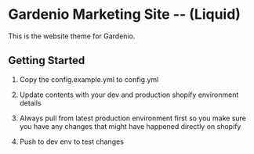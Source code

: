 # Gardenio Marketing Site -- (Liquid)

This is the website theme for Gardenio.

## Getting Started

1. Copy the config.example.yml to config.yml

2. Update contents with your dev and production shopify environment details

3. Always pull from latest production environment first so you make sure you have any changes that might have happened directly on shopify

4. Push to dev env to test changes

